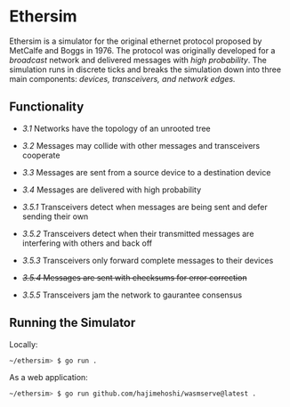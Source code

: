 # Ethersim

Ethersim is a simulator for the original ethernet protocol proposed by
MetCalfe and Boggs in 1976. The protocol was originally developed for 
a *broadcast* network and delivered messages with *high probability*. 
The simulation runs in discrete ticks and breaks the simulation down 
into three main components: *devices, transceivers, and network edges.*

## Functionality

- *3.1* Networks have the topology of an unrooted tree
- *3.2* Messages may collide with other messages and transceivers cooperate
- *3.3* Messages are sent from a source device to a destination device
- *3.4* Messages are delivered with high probability

- *3.5.1* Transceivers detect when messages are being sent and defer sending their own
- *3.5.2* Transceivers detect when their transmitted messages are interfering with others and back off
- *3.5.3* Transceivers only forward complete messages to their devices
- ~~*3.5.4* Messages are sent with checksums for error correction~~
- *3.5.5* Transceivers jam the network to gaurantee consensus

## Running the Simulator

Locally:

```sh
~/ethersim> $ go run .
```

As a web application:

```sh
~/ethersim> $ go run github.com/hajimehoshi/wasmserve@latest .

```


